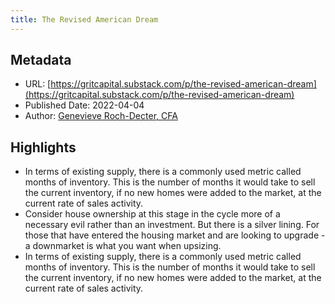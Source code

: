 ```yaml
---
title: The Revised American Dream
---
```

## Metadata
* URL: [https://gritcapital.substack.com/p/the-revised-american-dream](https://gritcapital.substack.com/p/the-revised-american-dream)
* Published Date: 2022-04-04
* Author: [Genevieve Roch-Decter, CFA](None)

## Highlights
* In terms of existing supply, there is a commonly used metric called months of inventory. This is the number of months it would take to sell the current inventory, if no new homes were added to the market, at the current rate of sales activity.
* Consider house ownership at this stage in the cycle more of a necessary evil rather than an investment. But there is a silver lining. For those that have entered the housing market and are looking to upgrade - a downmarket is what you want when upsizing.
* In terms of existing supply, there is a commonly used metric called months of inventory. This is the number of months it would take to sell the current inventory, if no new homes were added to the market, at the current rate of sales activity.
